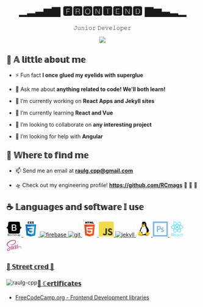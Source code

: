 <h1 align="center">▁▂▃▅▆ 🅵🆁🅾🅽🆃🅴🅽🅳 ▆▅▃▂▁</h1>
<p align="center">𝙹𝚞𝚗𝚒𝚘𝚛 𝙳𝚎𝚟𝚎𝚕𝚘𝚙𝚎𝚛</p>

<p align="center"><img src="https://i.imgflip.com/20vt87.jpg" /></p>

<h2 align="left"> 👾 𝔸 𝕝𝕚𝕥𝕥𝕝𝕖 𝕒𝕓𝕠𝕦𝕥 𝕞𝕖 </h2>

- ⚡ Fun fact **I once glued my eyelids with superglue**

- 💬 Ask me about **anything related to code! We'll both learn!**

- 🔭 I’m currently working on **React Apps and Jekyll sites**

- 🌱 I’m currently learning **React and Vue**

- 👯 I’m looking to collaborate on **any interesting project**

- 🤝 I’m looking for help with **Angular**

<h2 align="left"> 📡 𝕎𝕙𝕖𝕣𝕖 𝕥𝕠 𝕗𝕚𝕟𝕕 𝕞𝕖 </h2>

- 📫 Send me an email at **raulg.cpp@gmail.com**

- 🛸 Check out my engineering profile! **https://github.com/RCmags** 👷 🛬 🚁 

<h2 align="left"> ☕ 𝕃𝕒𝕟𝕘𝕦𝕒𝕘𝕖𝕤 𝕒𝕟𝕕 𝕤𝕠𝕗𝕥𝕨𝕒𝕣𝕖 𝕀 𝕦𝕤𝕖</h2>
<p align="left"> <a href="https://getbootstrap.com" target="_blank" rel="noreferrer"> <img src="https://raw.githubusercontent.com/devicons/devicon/master/icons/bootstrap/bootstrap-plain-wordmark.svg" alt="bootstrap" width="40" height="40"/> </a> <a href="https://www.w3schools.com/css/" target="_blank" rel="noreferrer"> <img src="https://raw.githubusercontent.com/devicons/devicon/master/icons/css3/css3-original-wordmark.svg" alt="css3" width="40" height="40"/> </a> <a href="https://firebase.google.com/" target="_blank" rel="noreferrer"> <img src="https://www.vectorlogo.zone/logos/firebase/firebase-icon.svg" alt="firebase" width="40" height="40"/> </a> <a href="https://git-scm.com/" target="_blank" rel="noreferrer"> <img src="https://www.vectorlogo.zone/logos/git-scm/git-scm-icon.svg" alt="git" width="40" height="40"/> </a> <a href="https://www.w3.org/html/" target="_blank" rel="noreferrer"> <img src="https://raw.githubusercontent.com/devicons/devicon/master/icons/html5/html5-original-wordmark.svg" alt="html5" width="40" height="40"/> </a> <a href="https://developer.mozilla.org/en-US/docs/Web/JavaScript" target="_blank" rel="noreferrer"> <img src="https://raw.githubusercontent.com/devicons/devicon/master/icons/javascript/javascript-original.svg" alt="javascript" width="40" height="40"/> </a> <a href="https://jekyllrb.com/" target="_blank" rel="noreferrer"> <img src="https://www.vectorlogo.zone/logos/jekyllrb/jekyllrb-icon.svg" alt="jekyll" width="40" height="40"/> </a> <a href="https://www.linux.org/" target="_blank" rel="noreferrer"> <img src="https://raw.githubusercontent.com/devicons/devicon/master/icons/linux/linux-original.svg" alt="linux" width="40" height="40"/> </a> <a href="https://www.photoshop.com/en" target="_blank" rel="noreferrer"> <img src="https://raw.githubusercontent.com/devicons/devicon/master/icons/photoshop/photoshop-line.svg" alt="photoshop" width="40" height="40"/> </a> <a href="https://reactjs.org/" target="_blank" rel="noreferrer"> <img src="https://raw.githubusercontent.com/devicons/devicon/master/icons/react/react-original-wordmark.svg" alt="react" width="40" height="40"/> </a> <a href="https://sass-lang.com" target="_blank" rel="noreferrer"> <img src="https://raw.githubusercontent.com/devicons/devicon/master/icons/sass/sass-original.svg" alt="sass" width="40" height="40"/> 
<h3 align="left"> 💯 𝕊𝕥𝕣𝕖𝕖𝕥 𝕔𝕣𝕖𝕕 🎉 </h3>

<p><img align="left" src="https://github-readme-stats.vercel.app/api/top-langs?username=raulg-cpp&show_icons=true&locale=en&layout=compact" alt="raulg-cpp" /></p>   


<h3 align="left"> 🔖 ℂ𝕖𝕣𝕥𝕚𝕗𝕚𝕔𝕒𝕥𝕖𝕤 </h3>

- [FreeCodeCamp.org - Frontend Development libraries](https://www.freecodecamp.org/certification/fcc5da5be2f-1f1b-47c0-b84e-9f6f9ab3452f/front-end-development-libraries)

